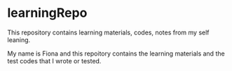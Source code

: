 # learningRepo
This repository contains learning materials, codes, notes from my self leaning.

My name is Fiona and this repoitory contains the learning materials and the test codes that I wrote or tested.
